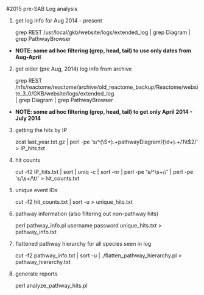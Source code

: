 #2015 pre-SAB Log analysis

1) get log info for Aug 2014 - present 

    grep REST /usr/local/gkb/website/logs/extended_log | grep Diagram | grep PathwayBrowser   

* <b>NOTE: some ad hoc filtering (grep, head, tail) to use only dates from Aug-April</b>

2) get older (pre Aug, 2014) log info from archive

    grep REST /nfs/reactome/reactome/archive/old_reactome_backup/Reactome/website_3_0/GKB/website/logs/extended_log \
    | grep Diagram | grep PathwayBrowser    

* <b>NOTE: some ad hoc filtering (grep, head, tail) to get only April 2014 - July 2014</b>

3) getting the hits by IP

    zcat last_year.txt.gz | perl -pe 's/^(\S+).+pathwayDiagram\/(\d+).+$/$1\t$2/' > IP_hits.txt

4) hit counts

    cut -f2 IP_hits.txt | sort | uniq -c | sort -nr | perl -pe 's/^\s+//' | perl -pe 's/\s+/\t/' > hit_counts.txt    

5) unique event IDs

    cut -f2 hit_counts.txt | sort -u > unique_hits.txt    

6) pathway information (also filtering out non-pathway hits)

    perl pathway_info.pl username password unique_hits.txt > pathway_info.txt

7) flattened pathway hierarchy for all species seen in log

    cut -f2 pathway_info.txt | sort -u | ./flatten_pathway_hierarchy.pl > pathway_hierarchy.txt

8) generate reports
 
    perl analyze_pathway_hits.pl
    


